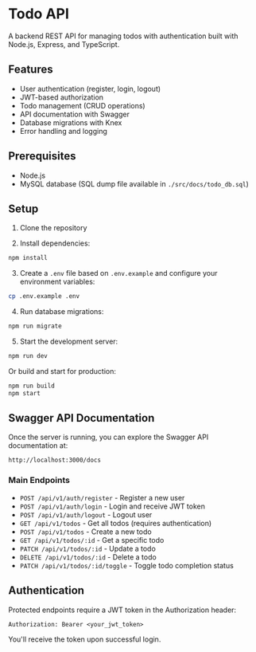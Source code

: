 # Todo API

A backend REST API for managing todos with authentication built with Node.js, Express, and TypeScript.

## Features

- User authentication (register, login, logout)
- JWT-based authorization
- Todo management (CRUD operations)
- API documentation with Swagger
- Database migrations with Knex
- Error handling and logging

## Prerequisites

- Node.js
- MySQL database (SQL dump file available in `./src/docs/todo_db.sql`)

## Setup

1. Clone the repository

2. Install dependencies:

```bash
npm install
```

3. Create a `.env` file based on `.env.example` and configure your environment variables:

```bash
cp .env.example .env
```

4. Run database migrations:

```bash
npm run migrate
```

5. Start the development server:

```bash
npm run dev
```

Or build and start for production:

```bash
npm run build
npm start
```

## Swagger API Documentation

Once the server is running, you can explore the Swagger API documentation at:

```
http://localhost:3000/docs
```

### Main Endpoints

- `POST /api/v1/auth/register` - Register a new user
- `POST /api/v1/auth/login` - Login and receive JWT token
- `POST /api/v1/auth/logout` - Logout user
- `GET /api/v1/todos` - Get all todos (requires authentication)
- `POST /api/v1/todos` - Create a new todo
- `GET /api/v1/todos/:id` - Get a specific todo
- `PATCH /api/v1/todos/:id` - Update a todo
- `DELETE /api/v1/todos/:id` - Delete a todo
- `PATCH /api/v1/todos/:id/toggle` - Toggle todo completion status

## Authentication

Protected endpoints require a JWT token in the Authorization header:

```
Authorization: Bearer <your_jwt_token>
```

You'll receive the token upon successful login.
